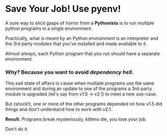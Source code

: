 # Save Your Job! Use pyenv!
A sure way to elicit gasps of horror from a **Pythonista** is to run multiple 
python programs in a single environment.  

Practically, what is meant by an Python _environment_ is an interpreter
and the 3rd party modules that you've installed and made available to it.

Almost always, each Python program that you run should have a separate 
environment.  

### Why? Because you want to avoid _dependency hell_.
This sad state of affairs is cause when multiple programs use the same
environment and during an update to one of the programs a 3rd-party module
is upgraded (let's say from v1.5 -> v2.1) to meet a new use-case.

But (shock!), one or more of the other programs depended on how v1.5
did things and don't understand how to work with v2.1.  

**Result:** Programs break mysteriously, kittens die, you lose your job.

Don't do it.




